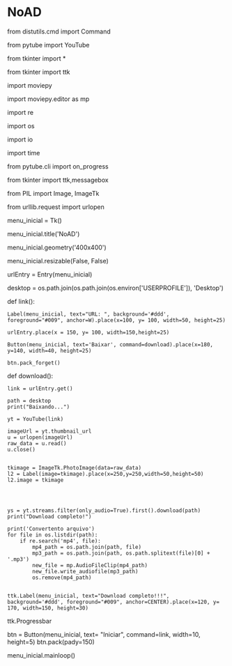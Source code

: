 # NoAD


from distutils.cmd import Command

from pytube import YouTube

from tkinter import *

from tkinter import ttk

import moviepy

import moviepy.editor as mp

import re

import os

import io

import time

from pytube.cli import on_progress

from tkinter import ttk,messagebox

from PIL import Image, ImageTk 

from urllib.request import urlopen

menu_inicial = Tk()











menu_inicial.title('NoAD')

menu_inicial.geometry('400x400')

menu_inicial.resizable(False, False)


urlEntry = Entry(menu_inicial)

desktop = os.path.join(os.path.join(os.environ['USERPROFILE']), 'Desktop') 

def link():
    
    
    Label(menu_inicial, text="URL: ", background='#ddd', foreground="#009", anchor=W).place(x=100, y= 100, width=50, height=25)
    
    urlEntry.place(x = 150, y= 100, width=150,height=25)

    Button(menu_inicial, text='Baixar', command=download).place(x=180, y=140, width=40, height=25)

    btn.pack_forget()




def download():

    

    link = urlEntry.get()

    path = desktop
    print("Baixando...")
    
    yt = YouTube(link)

    imageUrl = yt.thumbnail_url
    u = urlopen(imageUrl)
    raw_data = u.read()
    u.close()


    tkimage = ImageTk.PhotoImage(data=raw_data)
    l2 = Label(image=tkimage).place(x=250,y=250,width=50,height=50)
    l2.image = tkimage
    



    ys = yt.streams.filter(only_audio=True).first().download(path)
    print("Download completo!")

    print('Convertento arquivo')
    for file in os.listdir(path):
        if re.search('mp4', file):
            mp4_path = os.path.join(path, file)
            mp3_path = os.path.join(path, os.path.splitext(file)[0] + '.mp3')
            new_file = mp.AudioFileClip(mp4_path)
            new_file.write_audiofile(mp3_path)
            os.remove(mp4_path)


    ttk.Label(menu_inicial, text="Download completo!!!", background='#ddd', foreground="#009", anchor=CENTER).place(x=120, y= 170, width=150, height=30)

ttk.Progressbar        


btn = Button(menu_inicial, text= "Iniciar", command=link, width=10, height=5)
btn.pack(pady=150)


menu_inicial.mainloop()




